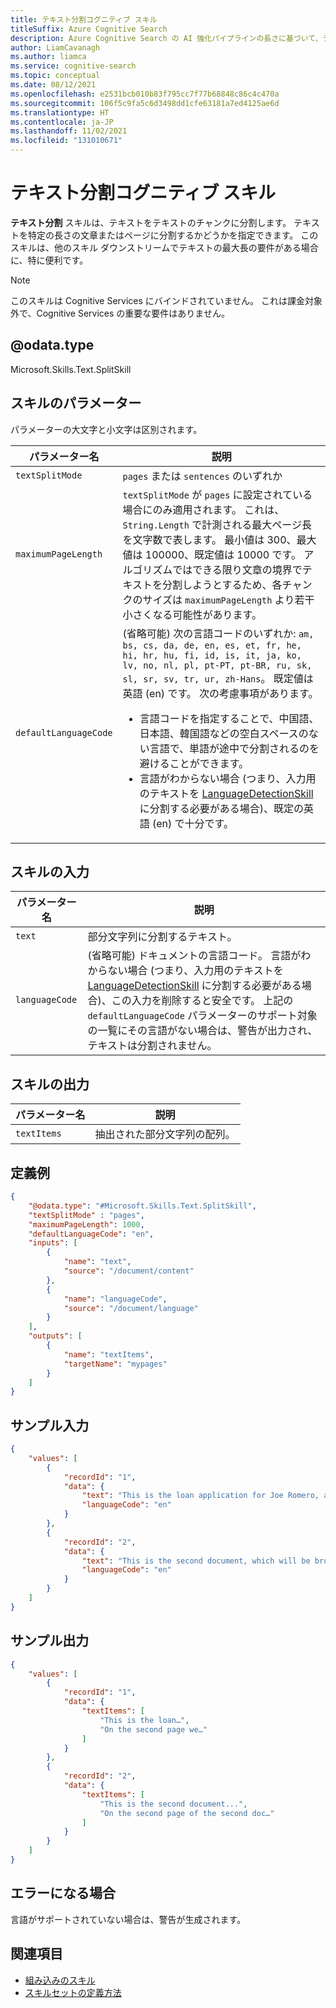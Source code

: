 ```yaml
---
title: テキスト分割コグニティブ スキル
titleSuffix: Azure Cognitive Search
description: Azure Cognitive Search の AI 強化パイプラインの長さに基づいて、テキストをチャンクまたはページに分割します。
author: LiamCavanagh
ms.author: liamca
ms.service: cognitive-search
ms.topic: conceptual
ms.date: 08/12/2021
ms.openlocfilehash: e2531bcb010b83f795cc7f77b68848c86c4c470a
ms.sourcegitcommit: 106f5c9fa5c6d3498dd1cfe63181a7ed4125ae6d
ms.translationtype: HT
ms.contentlocale: ja-JP
ms.lasthandoff: 11/02/2021
ms.locfileid: "131010671"
---
```

# <a name="text-split-cognitive-skill"></a>テキスト分割コグニティブ スキル

**テキスト分割** スキルは、テキストをテキストのチャンクに分割します。 テキストを特定の長さの文章またはページに分割するかどうかを指定できます。 このスキルは、他のスキル ダウンストリームでテキストの最大長の要件がある場合に、特に便利です。 

> [!NOTE]
> このスキルは Cognitive Services にバインドされていません。 これは課金対象外で、Cognitive Services の重要な要件はありません。

## <a name="odatatype"></a>@odata.type  
Microsoft.Skills.Text.SplitSkill 

## <a name="skill-parameters"></a>スキルのパラメーター

パラメーターの大文字と小文字は区別されます。

| パラメーター名     | 説明 |
|--------------------|-------------|
| `textSplitMode`    | `pages` または `sentences` のいずれか | 
| `maximumPageLength` | `textSplitMode` が `pages` に設定されている場合にのみ適用されます。 これは、`String.Length` で計測される最大ページ長を文字数で表します。 最小値は 300、最大値は 100000、既定値は 10000 です。  アルゴリズムではできる限り文章の境界でテキストを分割しようとするため、各チャンクのサイズは `maximumPageLength` より若干小さくなる可能性があります。 | 
| `defaultLanguageCode` | (省略可能) 次の言語コードのいずれか: `am, bs, cs, da, de, en, es, et, fr, he, hi, hr, hu, fi, id, is, it, ja, ko, lv, no, nl, pl, pt-PT, pt-BR, ru, sk, sl, sr, sv, tr, ur, zh-Hans`。 既定値は英語 (en) です。 次の考慮事項があります。<ul><li>言語コードを指定することで、中国語、日本語、韓国語などの空白スペースのない言語で、単語が途中で分割されるのを避けることができます。</li><li>言語がわからない場合 (つまり、入力用のテキストを [LanguageDetectionSkill](cognitive-search-skill-language-detection.md) に分割する必要がある場合)、既定の英語 (en) で十分です。 </li></ul>  |


## <a name="skill-inputs"></a>スキルの入力

| パラメーター名       | 説明      |
|----------------------|------------------|
| `text`    | 部分文字列に分割するテキスト。 |
| `languageCode`    | (省略可能) ドキュメントの言語コード。 言語がわからない場合 (つまり、入力用のテキストを [LanguageDetectionSkill](cognitive-search-skill-language-detection.md) に分割する必要がある場合)、この入力を削除すると安全です。 上記の `defaultLanguageCode` パラメーターのサポート対象の一覧にその言語がない場合は、警告が出力され、テキストは分割されません。  |

## <a name="skill-outputs"></a>スキルの出力 

| パラメーター名     | 説明 |
|--------------------|-------------|
| `textItems`   | 抽出された部分文字列の配列。 |


##  <a name="sample-definition"></a>定義例

```json
{
    "@odata.type": "#Microsoft.Skills.Text.SplitSkill",
    "textSplitMode" : "pages", 
    "maximumPageLength": 1000,
    "defaultLanguageCode": "en",
    "inputs": [
        {
            "name": "text",
            "source": "/document/content"
        },
        {
            "name": "languageCode",
            "source": "/document/language"
        }
    ],
    "outputs": [
        {
            "name": "textItems",
            "targetName": "mypages"
        }
    ]
}
```

##  <a name="sample-input"></a>サンプル入力

```json
{
    "values": [
        {
            "recordId": "1",
            "data": {
                "text": "This is the loan application for Joe Romero, a Microsoft employee who was born in Chile and who then moved to Australia...",
                "languageCode": "en"
            }
        },
        {
            "recordId": "2",
            "data": {
                "text": "This is the second document, which will be broken into several pages...",
                "languageCode": "en"
            }
        }
    ]
}
```

##  <a name="sample-output"></a>サンプル出力

```json
{
    "values": [
        {
            "recordId": "1",
            "data": {
                "textItems": [
                    "This is the loan…",
                    "On the second page we…"
                ]
            }
        },
        {
            "recordId": "2",
            "data": {
                "textItems": [
                    "This is the second document...",
                    "On the second page of the second doc…"
                ]
            }
        }
    ]
}
```

## <a name="error-cases"></a>エラーになる場合
言語がサポートされていない場合は、警告が生成されます。

## <a name="see-also"></a>関連項目

+ [組み込みのスキル](cognitive-search-predefined-skills.md)
+ [スキルセットの定義方法](cognitive-search-defining-skillset.md)
